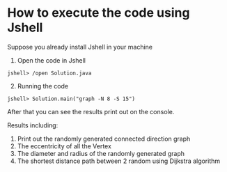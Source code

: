 # How to execute the code using Jshell

Suppose you already install Jshell in your machine

1. Open the code in Jshell 

```
jshell> /open Solution.java
```

2. Running the code

```
jshell> Solution.main("graph -N 8 -S 15")
```

After that you can see the results print out on the console.



Results including:

1. Print out the randomly generated connected direction graph
2. The eccentricity of all the Vertex
3. The diameter and radius of the randomly generated graph
4. The shortest distance path between 2 random using Dijkstra algorithm
